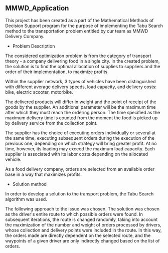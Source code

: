 ## MMWD_Application

This project has been created as a part of the Mathematical Methods of Decision Support program for the purpose of implementing the Tabu Search method to the transportation problem entitled by our team as MMWD Delivery Company.

* Problem Description

The considered optimization problem is from the category of transport theory - a company delivering food in a single city. In the created problem, the solution is to find the optimal allocation of supplies to suppliers and the order of their implementation, to maximize profits. 

Within the supplier network, 3 types of vehicles have been distinguished with different average delivery speeds, load capacity, and delivery costs: bike, electric scooter, motorbike. 

The delivered products will differ in weight and the point of receipt of the goods by the supplier. An additional parameter will be the maximum time after which they must reach the ordering person. The time specified as the maximum delivery time is counted from the moment the food is picked up by delivery service from the collection point.

The supplier has the choice of executing orders individually or several at the same time, executing subsequent orders during the execution of the previous one, depending on which strategy will bring greater profit. At no time, however, its loading may exceed the maximum load capacity. Each supplier is associated with its labor costs depending on the allocated vehicle.

As a food delivery company, orders are selected from an available order base in a way that maximizes profits.

* Solution method

In order to develop a solution to the transport problem, the Tabu Search algorithm was used.

The following approach to the issue was chosen. The solution was chosen as the driver's entire route to which possible orders were found. In subsequent iterations, the route is changed randomly, taking into account the maximization of the number and weight of orders processed by drivers, whose collection and delivery points were included in the route. In this way, the orders made are directly dependent on the selected route, and the waypoints of a given driver are only indirectly changed based on the list of orders.


